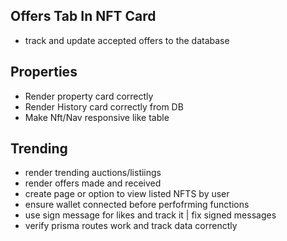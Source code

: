 ## Offers Tab In NFT Card 
- track and update accepted offers to the database

## Properties
- Render property card correctly
- Render History card correctly from DB
- Make Nft/Nav responsive like table 

## Trending
- render trending auctions/listiings
- render offers made and received
- create page or option to view listed NFTS by user
- ensure wallet connected before perfofrming functions
- use sign message for likes and track it | fix signed messages
- verify prisma routes work and track data correnctly